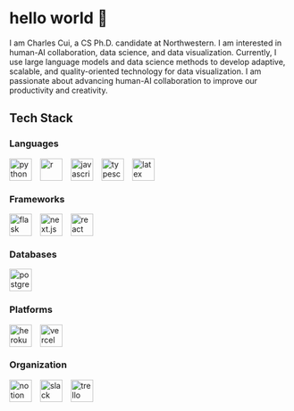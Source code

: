 # hello world 🦖

I am Charles Cui, a CS Ph.D. candidate at Northwestern. I am interested in human-AI collaboration, data science, and data visualization. Currently, I use large language models and data science methods to develop adaptive, scalable, and quality-oriented technology for data visualization. I am passionate about advancing human-AI collaboration to improve our productivity and creativity.

## Tech Stack
### Languages 
<div style="display: flex; gap: 15px; align-items: center;">    
    <img src="https://cdn.jsdelivr.net/gh/devicons/devicon@latest/icons/python/python-original-wordmark.svg" width="40" height="40" title="python"/>
    <img src="https://cdn.jsdelivr.net/gh/devicons/devicon@latest/icons/r/r-original.svg" width="40" height="40" title="r" /> 
    <img src="https://cdn.jsdelivr.net/gh/devicons/devicon@latest/icons/javascript/javascript-original.svg" width="40" height="40" title="javascript" /> 
    <img src="https://cdn.jsdelivr.net/gh/devicons/devicon@latest/icons/typescript/typescript-original.svg" width="40" height="40" title="typescript"/> 
    <img src="https://cdn.jsdelivr.net/gh/devicons/devicon@latest/icons/latex/latex-original.svg" width="40" height="40" title="latex"/>
</div>
          

### Frameworks
<div style="display: flex; gap: 15px; align-items: center;">
    <img src="https://cdn.jsdelivr.net/gh/devicons/devicon@latest/icons/flask/flask-original-wordmark.svg" width="40" height="40" title="flask"/>
    <img src="https://cdn.jsdelivr.net/gh/devicons/devicon@latest/icons/nextjs/nextjs-line-wordmark.svg" width="40" height="40" title="next.js"/> 
    <img src="https://cdn.jsdelivr.net/gh/devicons/devicon@latest/icons/react/react-original-wordmark.svg" width="40" height="40" title="react"/>
</div>


### Databases
<img src="https://cdn.jsdelivr.net/gh/devicons/devicon@latest/icons/postgresql/postgresql-original-wordmark.svg" width="40" height="40" title="postgresql"/>
          
### Platforms
<div style="display: flex; gap: 15px; align-items: center;">
    <img src="https://cdn.jsdelivr.net/gh/devicons/devicon@latest/icons/heroku/heroku-original-wordmark.svg" width="40" height="40" title="heroku" />
    <img src="https://cdn.jsdelivr.net/gh/devicons/devicon@latest/icons/vercel/vercel-original-wordmark.svg" width="40" height="40" title="vercel"/>
</div>

### Organization 
<div style="display: flex; gap: 15px; align-items: center;">
    <img src="https://cdn.jsdelivr.net/gh/devicons/devicon@latest/icons/notion/notion-original.svg" width="40" height="40" title="notion"/> 
    <img src="https://cdn.jsdelivr.net/gh/devicons/devicon@latest/icons/slack/slack-original.svg" width="40" height="40" title="slack"/>
    <img src="https://cdn.jsdelivr.net/gh/devicons/devicon@latest/icons/trello/trello-original.svg" width="40" height="40" title="trello" /> 
</div>


          
          
          
          
          
                              
          
          
          
          
          

<!--
**digital-flaneur/digital-flaneur** is a ✨ _special_ ✨ repository because its `README.md` (this file) appears on your GitHub profile.

Here are some ideas to get you started:

- 🔭 I’m currently working on ...
- 🌱 I’m currently learning ...
- 👯 I’m looking to collaborate on ...
- 🤔 I’m looking for help with ...
- 💬 Ask me about ...
- 📫 How to reach me: ...
- 😄 Pronouns: ...
- ⚡ Fun fact: ...
-->
